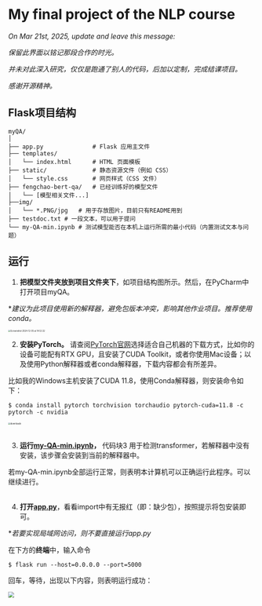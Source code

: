 # My final project of the NLP course

*On Mar 21st, 2025, update and leave this message:*

*保留此界面以铭记那段合作的时光。*

*并未对此深入研究，仅仅是跑通了别人的代码，后加以定制，完成结课项目。*

*感谢开源精神。*

## Flask项目结构

```
myQA/
│
├── app.py              # Flask 应用主文件
├── templates/
│   └── index.html      # HTML 页面模板
├── static/             # 静态资源文件（例如 CSS）
│   └── style.css       # 网页样式（CSS 文件）
├── fengchao-bert-qa/   # 已经训练好的模型文件
│	└── [模型相关文件...]
├──img/
│	└── *.PNG/jpg	# 用于存放图片，目前只有README用到
├──	testdoc.txt	# 一段文本，可以用于提问
└──	my-QA-min.ipynb	# 测试模型能否在本机上运行所需的最小代码（内置测试文本与问题）
```



## 运行

1. **把模型文件夹放到项目文件夹下**，如项目结构图所示。然后，在PyCharm中打开项目myQA。

**建议为此项目使用新的解释器，避免包版本冲突，影响其他作业项目。推荐使用conda。*

<img src="./img/using_new_interp.png" alt="Screenshot 2024-12-05 at 14.53.32" style="zoom:30%;" />

2. **安装PyTorch。**  请查阅[PyTorch官网](https://pytorch.org/get-started/locally/)选择适合自己机器的下载方式，比如你的设备可能配有RTX GPU，且安装了CUDA Toolkit，或者你使用Mac设备；以及使用Python解释器或者conda解释器，下载内容都会有所差异。

比如我的Windows主机安装了CUDA 11.8，使用Conda解释器，则安装命令如下：

```
$ conda install pytorch torchvision torchaudio pytorch-cuda=11.8 -c pytorch -c nvidia
```

<img src="./img/torch_ins.png" alt="downloads" style="zoom:30%;" />
<br>
<br>

3. **运行[my-QA-min.ipynb](./my-QA-min.ipynb)，** 代码块3 用于检测transformer，若解释器中没有安装，该步骤会安装到当前的解释器中。

若my-QA-min.ipynb全部运行正常，则表明本计算机可以正确运行此程序。可以继续进行。
<br>
<br>


4. **打开[app.py](./app.py)**，看看import中有无报红（即：缺少包），按照提示将包安装即可。



**若要实现局域网访问，则不要直接运行app.py*

在下方的**终端**中，输入命令

```
$ flask run --host=0.0.0.0 --port=5000
```

回车，等待，出现以下内容，则表明运行成功：

<img src="./img/run.png" style="zoom: 75%">

